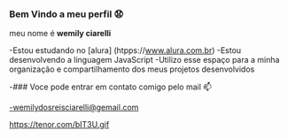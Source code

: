 ### Bem Vindo a meu perfil 😧

meu nome é **wemily ciarelli**

-Estou estudando no [alura] (htpps://www.alura.com.br)
-Estou desenvolvendo a linguagem JavaScript
-Utilizo esse espaço para a minha organização e compartilhamento dos meus projetos desenvolvidos

-### Voce pode entrar em contato comigo pelo mail 📫

-wemilydosreisciarelli@gemail.com


https://tenor.com/bIT3U.gif
